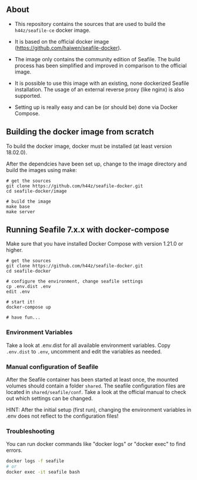
## About

- This repository contains the sources that are used to build the `h44z/seafile-ce` docker image.

- It is based on the official docker image (https://github.com/haiwen/seafile-docker). 

- The image only contains the community edition of Seafile. The build process has been simplified and improved in comparison to the official image.

- It is possible to use this image with an existing, none dockerized Seafile installation. The usage of an external reverse proxy (like nginx) is also supported.

- Setting up is really easy and can be (or should be) done via Docker Compose.


## Building the docker image from scratch
To build the docker image, docker must be installed (at least version 18.02.0). 

After the dependcies have been set up, change to the image directory and build the images using make:

```
# get the sources
git clone https://github.com/h44z/seafile-docker.git
cd seafile-docker/image

# build the image
make base
make server
```

## Running Seafile 7.x.x with docker-compose
Make sure that you have installed Docker Compose with version 1.21.0 or higher.

```
# get the sources
git clone https://github.com/h44z/seafile-docker.git
cd seafile-docker

# configure the environment, change seafile settings
cp .env.dist .env
edit .env

# start it!
docker-compose up

# have fun...
```


### Environment Variables
Take a look at .env.dist for all available environment variables. Copy `.env.dist` to `.env`, uncomment and edit the variables as needed.


### Manual configuration of Seafile
After the Seafile container has been started at least once, the mounted volumes should contain a folder `shared`. The seafile configuration files are located in `shared/seafile/conf`. Take a look at the official manual to check out which settings can be changed.

HINT: After the initial setup (first run), changing the environment variables in .env does not reflect to the configuration files!

### Troubleshooting

You can run docker commands like "docker logs" or "docker exec" to find errors.

```sh
docker logs -f seafile
# or
docker exec -it seafile bash
```
